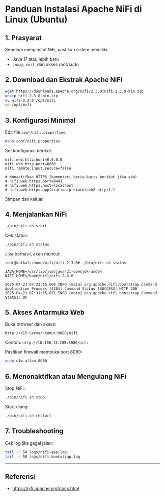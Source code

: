 # Panduan Instalasi Apache NiFi di Linux (Ubuntu)

## 1. Prasyarat

Sebelum menginstal NiFi, pastikan sistem memiliki:

- Java 17 atau lebih baru
- `unzip`, `curl`, dan akses root/sudo

## 2. Download dan Ekstrak Apache NiFi

```bash
wget https://downloads.apache.org/nifi/2.3.0/nifi-2.3.0-bin.zip
unzip nifi-2.3.0-bin.zip
mv nifi-2.3.0 /opt/nifi
cd /opt/nifi
```

## 3. Konfigurasi Minimal

Edit file `conf/nifi.properties`:

```bash
nano conf/nifi.properties
```

Set konfigurasi berikut:

```properties
nifi.web.http.host=0.0.0.0
nifi.web.http.port=8080
nifi.remote.input.secure=false

# Nonaktifkan HTTPS (komentari baris-baris berikut jika ada)
# nifi.web.https.port=8443
# nifi.web.https.host=localhost
# nifi.web.https.application.protocols=h2 http/1.1
```

Simpan dan keluar.

## 4. Menjalankan NiFi

```bash
./bin/nifi.sh start
```

Cek status:

```bash
./bin/nifi.sh status
```

Jika berhasil, akan muncul:

```
root@kafka1:/home/nifi/nifi-2.3.0# ./bin/nifi.sh status

JAVA_HOME=/usr/lib/jvm/java-21-openjdk-amd64
NIFI_HOME=/home/nifi/nifi-2.3.0

2025-04-21 07:31:15,066 INFO [main] org.apache.nifi.bootstrap.Command Application Process [4204] Command Status [SUCCESS] HTTP 200
2025-04-21 07:31:15,071 INFO [main] org.apache.nifi.bootstrap.Command Status: UP
```

## 5. Akses Antarmuka Web

Buka browser dan akses:

```
http://<IP-Server-Kamu>:8080/nifi
```

Contoh: `http://10.100.13.205:8080/nifi`

Pastikan firewall membuka port 8080:

```bash
sudo ufw allow 8080
```

## 6. Menonaktifkan atau Mengulang NiFi

Stop NiFi:

```bash
./bin/nifi.sh stop
```

Start ulang:

```bash
./bin/nifi.sh restart
```

## 7. Troubleshooting

Cek log jika gagal jalan:

```bash
tail -n 50 logs/nifi-app.log
tail -n 50 logs/nifi-bootstrap.log
```

---

## Referensi

- https://nifi.apache.org/docs.html
